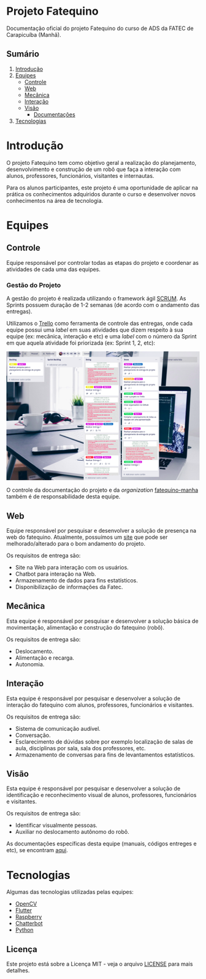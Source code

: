 # Projeto Fatequino

Documentação oficial do projeto Fatequino do curso de ADS da FATEC de Carapicuíba (Manhã).

## Sumário

1. [Introdução](#introdução)
2. [Equipes](#equipes)
    * [Controle](#controle)
    * [Web](#web)
    * [Mecânica](#mecânica)
    * [Interação](#interacão)
    * [Visão](#visão)
      * [Documentações](#visaodoc)
3. [Tecnologias](#tecnologias)


# Introdução

O projeto Fatequino tem como objetivo geral a realização do planejamento, desenvolvimento e construção de um robô que faça a interação com alunos, professores, funcionários, visitantes e internautas.

Para os alunos participantes, este projeto é uma oportunidade de aplicar na prática os conhecimentos adquiridos durante o curso e desenvolver novos conhecimentos na área de tecnologia.

# Equipes

## Controle

Equipe responsável por controlar todas as etapas do projeto e coordenar as atividades de cada uma das equipes.

### Gestão do Projeto

A gestão do projeto é realizada utilizando o framework ágil [SCRUM](https://www.scrum.org/resources/what-is-scrum?gclid=EAIaIQobChMI0oXZ96Tf5AIViIaRCh0nYwh_EAAYASAAEgJSqfD_BwE). As Sprints possuem duração de 1-2 semanas (de acordo com o andamento das entregas).

Utilizamos o [Trello](http://trello.com/) como ferramenta de controle das entregas, onde cada equipe possui uma _label_ em suas atividades que dizem respeito à sua equipe (ex: mecânica, interação e etc) e uma _label_ com o número da Sprint em que aquela atividade foi priorizada (ex: Sprint 1, 2, etc):

![](imgs/trello.png)

O controle da documentação do projeto e da _organization_ [fatequino-manha](https://github.com/fatequino-manha) também é de responsabilidade desta equipe.

## Web

Equipe responsável por pesquisar e desenvolver a solução de presença na web do fatequino. Atualmente, possuímos um [site](https://fatequino.com.br/) que pode ser melhorado/alterado para o bom andamento do projeto.

Os requisitos de entrega são:

- Site na Web para interação com os usuários.
- Chatbot para interação na Web.
- Armazenamento de dados para fins estatísticos.
- Disponibilização de informações da Fatec.


## Mecânica

Esta equipe é responsável por pesquisar e desenvolver a solução básica de movimentação, alimentação e construção do fatequino (robô).

Os requisitos de entrega são:

- Deslocamento.
- Alimentação e recarga.
- Autonomia.

## Interação

Esta equipe é responsável por pesquisar e desenvolver a solução de interação do fatequino com alunos, professores, funcionários e visitantes. 

Os requisitos de entrega são:

- Sistema de comunicação audível.
- Conversação.
- Esclarecimento de dúvidas sobre por exemplo localização de salas de aula, disciplinas por sala, sala dos professores, etc.
- Armazenamento de conversas para fins de levantamentos estatísticos.

## Visão

Esta equipe é responsável por pesquisar e desenvolver a solução de identificação e reconhecimento visual de alunos, professores, funcionários e visitantes.

Os requisitos de entrega são:

- Identificar visualmente pessoas.
- Auxiliar no deslocamento autônomo do robô.

As documentações específicas desta equipe (manuais, códigos entreges e etc), se encontram [aqui](visao/README.md).

# Tecnologias

Algumas das tecnologias utilizadas pelas equipes:

- [OpenCV](https://opencv.org/)
- [Flutter](https://flutter.dev/)
- [Raspberry](https://www.raspberrypi.org/)
- [Chatterbot](https://chatterbot.readthedocs.io/en/stable/)
- [Python](https://www.python.org/)


## Licença

Este projeto está sobre a Licença MIT - veja o arquivo [LICENSE](LICENSE) para mais detalhes.